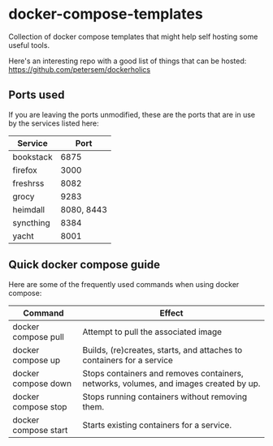 # docker-compose-templates

Collection of docker compose templates that might help self hosting some useful tools.

Here's an interesting repo with a good list of things that can be hosted:
<https://github.com/petersem/dockerholics>

## Ports used

If you are leaving the ports unmodified,
these are the ports that are in use by the services listed here:

| Service | Port |
| --- | --- |
| bookstack | 6875|
| firefox | 3000 |
| freshrss | 8082 |
| grocy | 9283 |
| heimdall | 8080, 8443|
| syncthing | 8384 |
| yacht | 8001 |

## Quick docker compose guide

Here are some of the frequently used commands when using docker compose:

| Command | Effect |
| --- | --- |
| docker compose pull | Attempt to pull the associated image |
| docker compose up | Builds, (re)creates, starts, and attaches to containers for a service|
| docker compose down | Stops containers and removes containers, networks, volumes, and images created by up. |
| docker compose stop | Stops running containers without removing them.|
| docker compose start | Starts existing containers for a service.|
